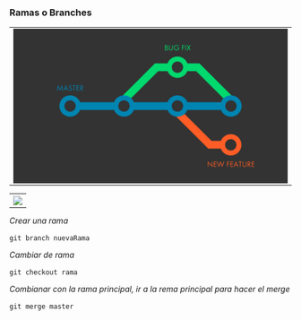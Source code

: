 ### Ramas o Branches

<table>
  <tr>
    <td align="center" style="padding=0;width=50%;">
      <img align="center" style="padding=0;" src="./images/4.jpg" />
    </td>
  </tr>
</table>


<table>
  <tr>
    <td align="center" style="padding=0;width=50%;">
      <img align="center" style="padding=0;" src="./imagesbranch.png" />
    </td>
  </tr>
</table>

_Crear una rama_

```
git branch nuevaRama
```

_Cambiar de rama_

```
git checkout rama
```
_Combianar con la rama principal, ir a la rema principal para hacer el merge_

```
git merge master
```
